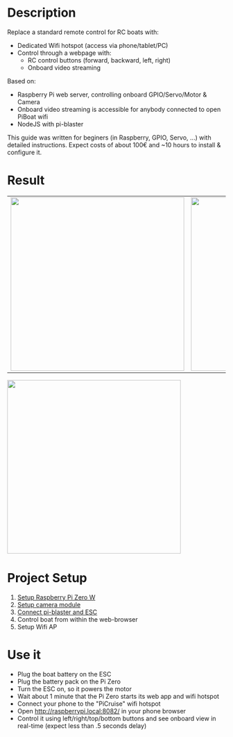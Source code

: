# Description

Replace a standard remote control for RC boats with:
  * Dedicated Wifi hotspot (access via phone/tablet/PC)
  * Control through a webpage with:
    * RC control buttons (forward, backward, left, right)
    * Onboard video streaming 
 
Based on:
  * Raspberry Pi web server, controlling onboard GPIO/Servo/Motor & Camera
  * Onboard video streaming is accessible for anybody connected to open PiBoat wifi
  * NodeJS with pi-blaster

This guide was written for beginers (in Raspberry, GPIO, Servo, ...) with detailed instructions.
Expect costs of about 100€ and ~10 hours to install & configure it.


# Result

<table><tr><td>
<img src="_README/TODO_TUBE.jpg" width="400">
</td><td>
<img src="_README/TODO_LAKE.jpg" width="400">
</td></tr></table>

<img src="_README/TODO_LAKE_VIDEO.gif" width="400">


# Project Setup

1. [Setup Raspberry Pi Zero W](https://michaelmuenzer.medium.com/get-started-with-your-raspberry-pi-zero-6cfc80321680)
2. [Setup camera module](https://michaelmuenzer.medium.com/put-glasses-on-to-your-raspberry-pi-zero-8eea55eb36c9)
3. [Connect pi-blaster and ESC](https://michaelmuenzer.medium.com/use-pi-blaster-to-run-esc-and-servo-motor-from-a-raspberry-pi-38aa1c7a1e6e)
5. Control boat from within the web-browser
4. Setup Wifi AP


# Use it

  * Plug the boat battery on the ESC
  * Plug the battery pack on the Pi Zero
  * Turn the ESC on, so it powers the motor
  * Wait about 1 minute that the Pi Zero starts its web app and wifi hotspot
  * Connect your phone to the "PiCruise" wifi hotspot
  * Open http://raspberrypi.local:8082/ in your phone browser
  * Control it using left/right/top/bottom buttons and see onboard view in real-time (expect less than .5 seconds delay)